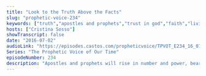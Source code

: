 ```yaml
---
title: "Look to the Truth Above the Facts"
slug: "prophetic-voice-234"
keywords: ["truth","apostles and prophets","trust in god","faith","living in the supernatural"]
hosts: ["Cristina Sosso"]
showTranscript: false
date: "2016-07-02"
audioLink: "https://episodes.castos.com/propheticvoice/TPVOT_E234_16_07_02-03_Look_to_the_Truth_Above_Facts.mp3"
Series: "The Prophetic Voice of Our Time"
episodeNumber: 234
description: "Apostles and prophets will rise in number and power, bearing the testimony of our Lord Jesus Christ, maturing the Body of Christ to rule and reign with Him in every sector of society. Look to the Truth (Jesus Christ) above the facts."
---
```

